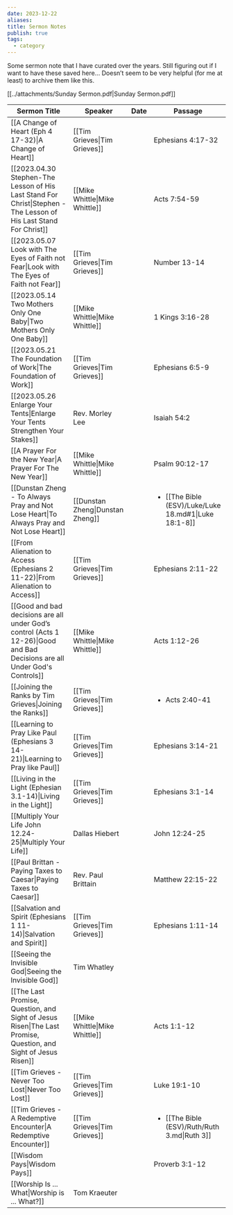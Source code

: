 ```yaml
---
date: 2023-12-22
aliases: 
title: Sermon Notes
publish: true
tags:
  - category
---
```

Some sermon note that I have curated over the years. Still figuring out if I want to have these saved here… Doesn’t seem to be very helpful (for me at least) to archive them like this.

[[../attachments/Sunday Sermon.pdf|Sunday Sermon.pdf]]


| Sermon Title                                                                                                                              | Speaker                                         | Date | Passage                                                               |
| ----------------------------------------------------------------------------------------------------------------------------------------- | ----------------------------------------------- | ---- | --------------------------------------------------------------------- |
| [[A Change of Heart (Eph 4 17-32)\|A Change of Heart]]                                                                     | [[Tim Grieves\|Tim Grieves]]     |      | Ephesians 4:17-32                                                     |
| [[2023.04.30 Stephen-The Lesson of His Last Stand For Christ\|Stephen - The Lesson of His Last Stand For Christ]]          | [[Mike Whittle\|Mike Whittle]]   |      | Acts 7:54-59                                                          |
| [[2023.05.07 Look with The Eyes of Faith not Fear\|Look with The Eyes of Faith not Fear]]                                  | [[Tim Grieves\|Tim Grieves]]     |      | Number 13-14                                                          |
| [[2023.05.14 Two Mothers Only One Baby\|Two Mothers Only One Baby]]                                                        | [[Mike Whittle\|Mike Whittle]]   |      | 1 Kings 3:16-28                                                       |
| [[2023.05.21 The Foundation of Work\|The Foundation of Work]]                                                              | [[Tim Grieves\|Tim Grieves]]     |      | Ephesians 6:5-9                                                       |
| [[2023.05.26 Enlarge Your Tents\|Enlarge Your Tents Strengthen Your Stakes]]                                               | Rev. Morley Lee                                 |      | Isaiah 54:2                                                           |
| [[A Prayer For the New Year\|A Prayer For The New Year]]                                                                   | [[Mike Whittle\|Mike Whittle]]   |      | Psalm 90:12-17                                                        |
| [[Dunstan Zheng - To Always Pray and Not Lose Heart\|To Always Pray and Not Lose Heart]]                                   | [[Dunstan Zheng\|Dunstan Zheng]] |      | <ul><li>[[The Bible (ESV)/Luke/Luke 18.md#1\|Luke 18:1-8]]</li></ul> |
| [[From Alienation to Access (Ephesians 2 11-22)\|From Alienation to Access]]                                               | [[Tim Grieves\|Tim Grieves]]     |      | Ephesians 2:11-22                                                     |
| [[Good and bad decisions are all under God’s control (Acts 1 12-26)\|Good and Bad Decisions are all Under God's Controls]] | [[Mike Whittle\|Mike Whittle]]   |      | Acts 1:12-26                                                          |
| [[Joining the Ranks by Tim Grieves\|Joining the Ranks]]                                                                    | [[Tim Grieves\|Tim Grieves]]     |      | <ul><li>Acts 2:40-41</li></ul>                                        |
| [[Learning to Pray Like Paul (Ephesians 3 14-21)\|Learning to Pray like Paul]]                                             | [[Tim Grieves\|Tim Grieves]]     |      | Ephesians 3:14-21                                                     |
| [[Living in the Light (Ephesian 3.1-14)\|Living in the Light]]                                                             | [[Tim Grieves\|Tim Grieves]]     |      | Ephesians 3:1-14                                                      |
| [[Multiply Your Life John 12.24-25\|Multiply Your Life]]                                                                   | Dallas Hiebert                                  |      | John 12:24-25                                                         |
| [[Paul Brittan - Paying Taxes to Caesar\|Paying Taxes to Caesar]]                                                          | Rev. Paul Brittain                              |      | Matthew 22:15-22                                                      |
| [[Salvation and Spirit (Ephesians 1 11-14)\|Salvation and Spirit]]                                                         | [[Tim Grieves\|Tim Grieves]]     |      | Ephesians 1:11-14                                                     |
| [[Seeing the Invisible God\|Seeing the Invisible God]]                                                                     | Tim Whatley                                     |      |                                                                       |
| [[The Last Promise, Question, and Sight of Jesus Risen\|The Last Promise, Question, and Sight of Jesus Risen]]             | [[Mike Whittle\|Mike Whittle]]   |      | Acts 1:1-12                                                           |
| [[Tim Grieves - Never Too Lost\|Never Too Lost]]                                                                           | [[Tim Grieves\|Tim Grieves]]     |      | Luke 19:1-10                                                          |
| [[Tim Grieves - A Redemptive Encounter\|A Redemptive Encounter]]                                                           | [[Tim Grieves\|Tim Grieves]]     |      | <ul><li>[[The Bible (ESV)/Ruth/Ruth 3.md\|Ruth 3]]</li></ul>         |
| [[Wisdom Pays\|Wisdom Pays]]                                                                                               |                                                 |      | Proverb 3:1-12                                                        |
| [[Worship Is ... What\|Worship is ... What?]]                                                                              | Tom Kraeuter                                    |      |                                                                       |

